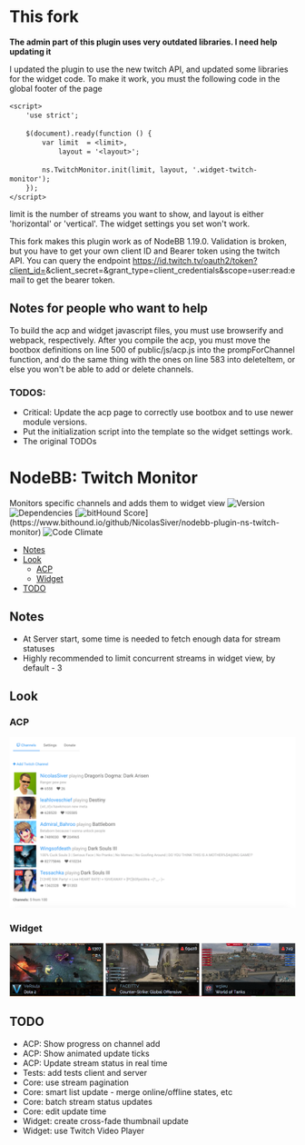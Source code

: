 # This fork

**The admin part of this plugin uses very outdated libraries. I need help updating it**

I updated the plugin to use the new twitch API, and updated some libraries for the widget code. To make it work, you must the following code in the global footer of the page
```
<script>
    'use strict';

    $(document).ready(function () {
        var limit  = <limit>,
            layout = '<layout>';

        ns.TwitchMonitor.init(limit, layout, '.widget-twitch-monitor');
    });
</script>
```

limit is the number of streams you want to show, and layout is either 'horizontal' or 'vertical'. The widget settings you set won't work.

This fork makes this plugin work as of NodeBB 1.19.0. Validation is broken, but you have to get your own client ID and Bearer token using the twitch API. You can query the endpoint https://id.twitch.tv/oauth2/token?client_id=<your client id>&client_secret=<your client secret>&grant_type=client_credentials&scope=user:read:email to get the bearer token.

## Notes  for people who want to help

To build the acp and widget javascript files, you must use browserify and webpack, respectively. After you compile the acp, you must move the bootbox definitions on line 500 of public/js/acp.js into the prompForChannel function, and do the same thing with the ones on line 583 into deleteItem, or else you won't be able to add or delete channels.

### TODOS:
- Critical: Update the acp page to correctly use bootbox and to use newer module versions.
- Put the initialization script into the template so the widget settings work.
- The original TODOs


# NodeBB: Twitch Monitor

Monitors specific channels and adds them to widget view
![Version](https://img.shields.io/npm/v/nodebb-plugin-ns-twitch-monitor.svg)
![Dependencies](https://david-dm.org/NicolasSiver/nodebb-plugin-ns-twitch-monitor.svg)
[![bitHound Score](https://www.bithound.io/github/NicolasSiver/nodebb-plugin-ns-twitch-monitor/badges/score.svg?)](https://www.bithound.io/github/NicolasSiver/nodebb-plugin-ns-twitch-monitor)
![Code Climate](https://img.shields.io/codeclimate/github/NicolasSiver/nodebb-plugin-ns-twitch-monitor.svg)

<!-- START doctoc generated TOC please keep comment here to allow auto update -->
<!-- DON'T EDIT THIS SECTION, INSTEAD RE-RUN doctoc TO UPDATE -->
 

- [Notes](#notes)
- [Look](#look)
  - [ACP](#acp)
  - [Widget](#widget)
- [TODO](#todo)

<!-- END doctoc generated TOC please keep comment here to allow auto update -->

## Notes

- At Server start, some time is needed to fetch enough data for stream statuses
- Highly recommended to limit concurrent streams in widget view, by default - 3

## Look

### ACP

![Admin Panel View](screenshot.png)

### Widget

![Horizontal Widget View](screenshot2.png)

## TODO

- ACP: Show progress on channel add
- ACP: Show animated update ticks
- ACP: Update stream status in real time
- Tests: add tests client and server
- Core: use stream pagination
- Core: smart list update - merge online/offline states, etc
- Core: batch stream status updates
- Core: edit update time
- Widget: create cross-fade thumbnail update
- Widget: use Twitch Video Player



